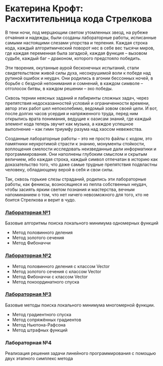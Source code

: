 # Екатерина Крофт: Расхитительница кода Стрелкова

В тени ночи, под мерцающим светом утомленных звезд, на рубеже отчаяния и надежды, были созданы лабораторные работы,
исписанные самыми настоящими слезами упорства и терпения. Каждая строка кода, каждый алгоритмический поворот нес в себе
вес тысячи миров, где каждая переменная была загадкой, каждая функция – вызовом судьбе, каждый баг – драконом, которого
предстояло победить.

Эти творения, окутанные аурой бесконечных испытаний, стали свидетельством живой силы духа, несокрушимой воли к победе
над рутиной ошибок и неудач. Они родились в агонии бессонных ночей, в борьбе с бездной непонимания и сомнений, в
каждом символе – отголосок битвы, в каждом решении – эхо победы.

Сквозь тернии неясных заданий и лабиринты сложных задач, через препятствия недосказанностей условий и ограниченности
времени, автор этих работ шел непоколебимо, ведомый зовом своей цели. И вот, после долгих часов усердия и напряженного
труда, перед ним открылись врата понимания, ведущие к оазисам знаний, где каждый элемент кода теперь звучит как музыка,
а каждое успешное выполнение – как гимн триумфу разума над хаосом невежества.

Созданные лабораторные работы – это не просто файлы с кодом, это памятники неукротимой страсти к знанию, монументы
стойкости, воплощения смелости исследовать неизведанные дали информатики и программирования. Они наполнены глубоким
смыслом и скрытым величием, ибо каждая строка, каждый символ отпечатан в историю как доказательство того, что даже
самые трудные препятствия подвластны человеку, обладающему верой в себя и свои силы.

Так, сквозь горькие слезы страданий, родились эти лабораторные работы, как фениксы, возносящиеся из пепла собственных
неудач, чтобы засиять ярким светом познания и мастерства, вечным напоминанием о том, что нет ничего невозможного для
того, кто не боится Стрелкова и верит в чудо.

### [Лабораторная №1](Lab_1.md)

Базовые алгоритмы поиска локального минимума одномерных функций

- Метод половинного деления
- Метод золотого сечения
- Метод Фибоначчи

### [Лабораторная №2](Lab_2.md)

- Метод половинного деления с классом Vector
- Метод золотого сечения с классом Vector
- Метод Фибоначчи с классом Vector
- Метод покоординатного спуска

### [Лабораторная №3](Lab_3.md)

Базовые методы поиска локального минимума многомерной функции.

- Метод градиентного спуска
- Метод сопряжённых градиентов
- Метод Ньютона-Рафсона
- Метод штрафных функций

### Лабораторная №4

Реализация решения задачи линейного программирования с помощью двух этапного симплекс метода 

